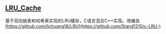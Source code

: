 ## [LRU_Cache](https://github.com/lichuang18/LRU)
基于双向链表和哈希表实现的LRU缓存，C语言混合C++实现。改编自[https://github.com/lichuang18/LRU](https://github.com/Stand1210/c-LRU-)